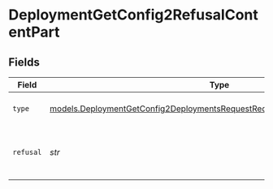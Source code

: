 # DeploymentGetConfig2RefusalContentPart


## Fields

| Field                                                                                                                                                            | Type                                                                                                                                                             | Required                                                                                                                                                         | Description                                                                                                                                                      |
| ---------------------------------------------------------------------------------------------------------------------------------------------------------------- | ---------------------------------------------------------------------------------------------------------------------------------------------------------------- | ---------------------------------------------------------------------------------------------------------------------------------------------------------------- | ---------------------------------------------------------------------------------------------------------------------------------------------------------------- |
| `type`                                                                                                                                                           | [models.DeploymentGetConfig2DeploymentsRequestRequestBodyPrefixMessages4Type](../models/deploymentgetconfig2deploymentsrequestrequestbodyprefixmessages4type.md) | :heavy_check_mark:                                                                                                                                               | The type of the content part.                                                                                                                                    |
| `refusal`                                                                                                                                                        | *str*                                                                                                                                                            | :heavy_check_mark:                                                                                                                                               | The refusal message generated by the model.                                                                                                                      |